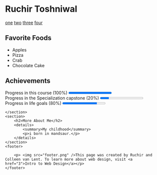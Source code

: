 <!DOCTYPE html>
<html lang="en">
<head>
	<meta charset="utf-8">
	<title>Ruchir TOshniwal</title>
</head>
<body>
	<main><h1>Ruchir Toshniwal</h1> </main>
	<nav>
		<a href="#">one</a>
		<a href="#">two</a>
		<a href="#">three</a>
		<a href="#">four</a>
	</nav>
	<section>
		<h2>Favorite Foods</h2>
		<ul>
			<li>Apples</li>
			<li>Pizza</li>
			<li>Crab</li>
			<li>Chocolate Cake</li>
		</ul>
	</section>
	<section>
		<h2>Achievements</h2>
		<label for="file">Progress in this course (100%)</label>
		<progress id="file" value="100" max="100"> 100% </progress>
		<br>
		<label for="file">Progress in the Specialization capstone (20%)</label>
		<progress id="file" value="20" max="100"> 20% </progress>
		<br>
		<label for="file">Progress in life goals (80%)</label>
		<progress id="file" value="80" max="100"> 80% </progress>
		
	</section>
	<section>
		<h2>More About Me</h2>
		<details>
  			<summary>My childhood</summary>
  			<p>i born in mandsaur.</p>
		</details>		
	</section>
	<footer>

		<p> <img src="footer.png" />This page was created by Ruchir and Colleen van Lent. To learn more about web design, visit <a href="3">Intro to Web Design</a></p>
	</footer>
</body>
</html>
